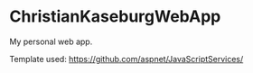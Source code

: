 # ChristianKaseburgWebApp
My personal web app.

Template used: https://github.com/aspnet/JavaScriptServices/
